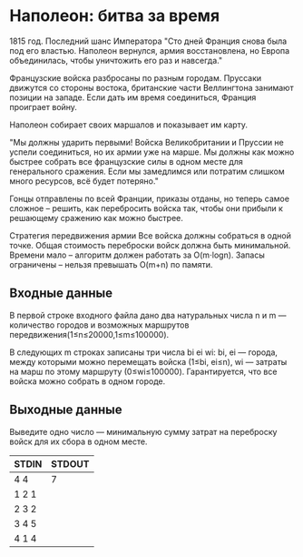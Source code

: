 # Наполеон: битва за время
1815 год. Последний шанс Императора
"Сто дней Франция снова была под его властью.
Наполеон вернулся, армия восстановлена,
но Европа объединилась, чтобы уничтожить его раз и навсегда."

Французские войска разбросаны по разным городам.
Пруссаки движутся со стороны востока,
британские части Веллингтона занимают позиции на западе.
Если дать им время соединиться, Франция проиграет войну.

Наполеон собирает своих маршалов и показывает им карту.

"Мы должны ударить первыми!
Войска Великобритании и Пруссии не успели соединиться,
но их армии уже на марше.
Мы должны как можно быстрее собрать все французские силы
в одном месте для генерального сражения.
Если мы замедлимся или потратим слишком много ресурсов,
всё будет потеряно."

Гонцы отправлены по всей Франции, приказы отданы, но теперь самое сложное – решить, как перебросить войска так, чтобы они прибыли к решающему сражению как можно быстрее.

Стратегия передвижения армии
Все войска должны собраться в одной точке.
Общая стоимость переброски войск должна быть минимальной.
Времени мало – алгоритм должен работать за O(m⋅logn).
Запасы ограничены – нельзя превышать O(m+n) по памяти.

## Входные данные

В первой строке входного файла дано два натуральных числа n и m — количество городов и возможных маршрутов передвижения(1≤n≤20000,1≤m≤100000).

В следующих m строках записаны три числа bi ei wi:
bi, ei — города, между которыми можно перемещать войска (1≤bi, ei≤n), wi — затраты на марш по этому маршруту (0≤wi≤100000).
Гарантируется, что все войска можно собрать в одном городе.

## Выходные данные

Выведите одно число — минимальную сумму затрат на переброску войск для их сбора в одном месте.

|STDIN|STDOUT|
|-----|------|
|4 4|7|
|1 2 1||
|2 3 2||
|3 4 5||
|4 1 4||